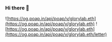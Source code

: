 ### Hi there 👋

![https://og.poap.in/api/poap/v/glorylab.eth](https://og.poap.in/api/poap/v/glorylab.eth)
![https://og.poap.in/api/poap/v/glorylab.eth](https://og.poap.in/api/poap/v/glorylab.eth/letter)

<!--
**RockerFlower/RockerFlower** is a ✨ _special_ ✨ repository because its `README.md` (this file) appears on your GitHub profile.

Here are some ideas to get you started:

- 🔭 I’m currently working on ...
- 🌱 I’m currently learning ...
- 👯 I’m looking to collaborate on ...
- 🤔 I’m looking for help with ...
- 💬 Ask me about ...
- 📫 How to reach me: ...
- 😄 Pronouns: ...
- ⚡ Fun fact: ...
-->
